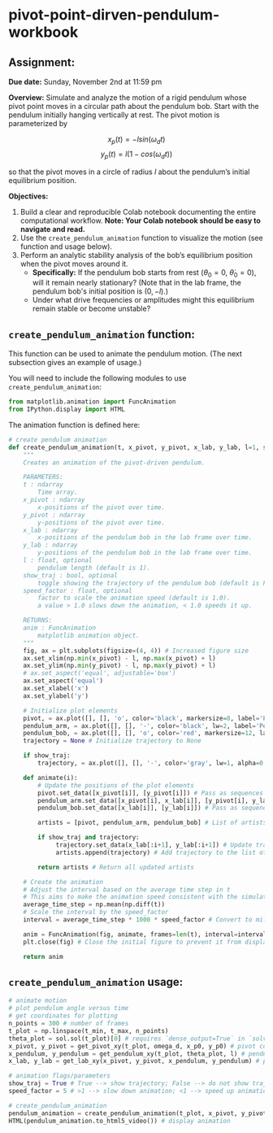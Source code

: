 # pivot-point-dirven-pendulum-workbook

## Assignment: 

**Due date:**
Sunday, November 2nd at 11:59 pm

**Overview:** Simulate and analyze the motion of a rigid pendulum whose pivot point moves in a circular path about the pendulum bob. Start with the pendulum initially hanging vertically at rest. The pivot motion is parameterized by

$$ x_p(t)=−l sin\left(\omega_d t\right) $$
$$ y_p(t)=l\left(1−cos⁡\left(\omega_d t\right)\right) $$ 

so that the pivot moves in a circle of radius $l$ about the pendulum’s initial equilibrium position.

**Objectives:**

1. Build a clear and reproducible Colab notebook documenting the entire computational workflow. **Note: Your Colab notebook should be easy to navigate and read.**
2. Use the `create_pendulum_animation` function to visualize the motion (see function and usage below).
3. Perform an analytic stability analysis of the bob’s equilibrium position when the pivot moves around it.  
      * **Specifically:**  If the pendulum bob starts from rest $\left(\theta_0=0,\ \dot{\theta}_0=0 \right)$, will it remain nearly stationary? (Note that in the lab frame, the pendulum bob's initial position is $\left(0,-l \right)$.)
      * Under what drive frequencies or amplitudes might this equilibrium remain stable or become unstable?

## `create_pendulum_animation` function:

This function can be used to animate the pendulum motion. (The next subsection gives an example of usage.)

You will need to include the following modules to use `create_pendulum_animation`:

``` python
from matplotlib.animation import FuncAnimation
from IPython.display import HTML
```

The animation function is defined here:

``` python
# create pendulum animation
def create_pendulum_animation(t, x_pivot, y_pivot, x_lab, y_lab, l=1, show_traj=False, speed_factor=1.0):
    """
    Creates an animation of the pivot-driven pendulum.

    PARAMETERS:
    t : ndarray
        Time array.
    x_pivot : ndarray
        x-positions of the pivot over time.
    y_pivot : ndarray
        y-positions of the pivot over time.
    x_lab : ndarray
        x-positions of the pendulum bob in the lab frame over time.
    y_lab : ndarray
        y-positions of the pendulum bob in the lab frame over time.
    l : float, optional
        pendulum length (default is 1).
    show_traj : bool, optional
        toggle showing the trajectory of the pendulum bob (default is False).
    speed_factor : float, optional
        factor to scale the animation speed (default is 1.0).
        a value > 1.0 slows down the animation, < 1.0 speeds it up.

    RETURNS:
    anim : FuncAnimation
        matplotlib animation object.
    """
    fig, ax = plt.subplots(figsize=(4, 4)) # Increased figure size
    ax.set_xlim(np.min(x_pivot) - l, np.max(x_pivot) + l)
    ax.set_ylim(np.min(y_pivot) - l, np.max(y_pivot) + l)
    # ax.set_aspect('equal', adjustable='box')
    ax.set_aspect('equal')
    ax.set_xlabel('x')
    ax.set_ylabel('y')

    # Initialize plot elements
    pivot, = ax.plot([], [], 'o', color='black', markersize=8, label='Pivot')
    pendulum_arm, = ax.plot([], [], '-', color='black', lw=2, label='Pendulum Arm')
    pendulum_bob, = ax.plot([], [], 'o', color='red', markersize=12, label='Pendulum Bob')
    trajectory = None # Initialize trajectory to None

    if show_traj:
        trajectory, = ax.plot([], [], '-', color='gray', lw=1, alpha=0.5, label='Trajectory') # Add trajectory line

    def animate(i):
        # Update the positions of the plot elements
        pivot.set_data([x_pivot[i]], [y_pivot[i]]) # Pass as sequences
        pendulum_arm.set_data([x_pivot[i], x_lab[i]], [y_pivot[i], y_lab[i]])
        pendulum_bob.set_data([x_lab[i]], [y_lab[i]]) # Pass as sequences

        artists = [pivot, pendulum_arm, pendulum_bob] # List of artists to update

        if show_traj and trajectory:
             trajectory.set_data(x_lab[:i+1], y_lab[:i+1]) # Update trajectory data
             artists.append(trajectory) # Add trajectory to the list of artists

        return artists # Return all updated artists

    # Create the animation
    # Adjust the interval based on the average time step in t
    # This aims to make the animation speed consistent with the simulation time
    average_time_step = np.mean(np.diff(t))
    # Scale the interval by the speed_factor
    interval = average_time_step * 1000 * speed_factor # Convert to milliseconds and apply speed_factor.

    anim = FuncAnimation(fig, animate, frames=len(t), interval=interval, blit=True)
    plt.close(fig) # Close the initial figure to prevent it from displaying

    return anim
```

## `create_pendulum_animation` usage:


```python
# animate motion
# plot pendulum angle versus time
# get coordinates for plotting
n_points = 300 # number of frames
t_plot = np.linspace(t_min, t_max, n_points)
theta_plot = sol.sol(t_plot)[0] # requires `dense_output=True` in `solve_ivp`
x_pivot, y_pivot = get_pivot_xy(t_plot, omega_d, x_p0, y_p0) # pivot coordinates
x_pendulum, y_pendulum = get_pendulum_xy(t_plot, theta_plot, l) # pendulum coordinates of pendulum (referenced to pivot point)
x_lab, y_lab = get_lab_xy(x_pivot, y_pivot, x_pendulum, y_pendulum) # pendulum coordinates in the lab frame

# animation flags/parameters
show_traj = True # True --> show trajectory; False --> do not show trajectory
speed_factor = 5 # >1 --> slow down animation; <1 --> speed up animation

# create_pendulum_animation
pendulum_animation = create_pendulum_animation(t_plot, x_pivot, y_pivot, x_lab, y_lab, show_traj=show_traj, speed_factor=speed_factor) # create animation object with trajectory shown
HTML(pendulum_animation.to_html5_video()) # display animation
```
